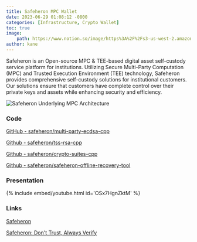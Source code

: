 ```yaml
---
title: Safeheron MPC Wallet
date: 2023-06-29 01:08:12 -0800
categories: [Infrastructure, Crypto Wallet]
toc: true
image:
    path: https://www.notion.so/image/https%3A%2F%2Fs3-us-west-2.amazonaws.com%2Fsecure.notion-static.com%2F70fd8a86-6135-4da8-8d2c-8d54e868c0c6%2FSafeheron2019.png?id=1aeaaacb-c814-4701-b6ba-0d25193a771c&table=block&spaceId=2a58b8e1-a694-4ef1-bf91-64638150deac&width=1480&userId=&cache=v2
author: kane
---
```


Safeheron is an Open-source MPC & TEE-based digital asset self-custody service platform for institutions. Utilizing Secure Multi-Party Computation (MPC) and Trusted Execution Environment (TEE) technology, Safeheron provides comprehensive self-custody solutions for institutional customers. Our solutions ensure that customers have complete control over their private keys and assets while enhancing security and efficiency. 

![Safeheron Underlying MPC Architecture](https://www.notion.so/image/https%3A%2F%2Fs3-us-west-2.amazonaws.com%2Fsecure.notion-static.com%2F123f0c87-d094-4429-aeec-7f53e02e9031%2FSafeheron_underlying_MPC_architecture.png?id=158a87e5-82ac-49d1-b8a0-8e29c3e1c571&table=block&spaceId=2a58b8e1-a694-4ef1-bf91-64638150deac&width=2000&userId=&cache=v2)

### Code

[GitHub - safeheron/multi-party-ecdsa-cpp](https://github.com/Safeheron/multi-party-ecdsa-cpp)

[Github - safeheron/tss-rsa-cpp](https://github.com/Safeheron/tss-rsa-cpp)

[Github - safeheron/crypto-suites-cpp](https://github.com/Safeheron/safeheron-crypto-suites-cpp)

[Github - safeheron/safeheron-offline-recovery-tool](https://github.com/Safeheron/safeheron-offline-recovery-tool)

### Presentation

{% include embed/youtube.html id='OSx7HgnZktM' %}

### Links

[Safeheron](https://www.safeheron.com/)

[Safeheron: Don't Trust, Always Verify](https://www.safeheron.com/en-US/open-source/)